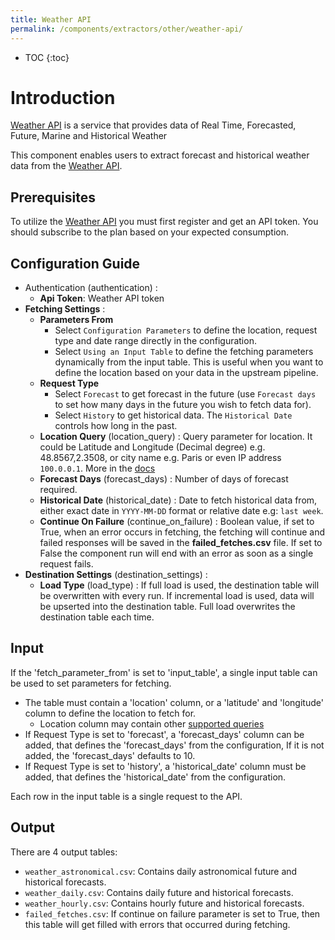 ```yaml
---
title: Weather API
permalink: /components/extractors/other/weather-api/
---
```


* TOC
{:toc}

# Introduction

[Weather API](https://weatherapi.com) is a service that provides data of Real Time, Forecasted, Future, Marine and Historical Weather

This component enables users to extract forecast and historical weather data from the [Weather API](https://weatherapi.com).

## Prerequisites

To utilize the [Weather API](https://weatherapi.com) you must first register and get an API token.
You should subscribe to the plan based on your expected consumption.

## Configuration Guide

* Authentication (authentication) :
    * **Api Token**: Weather API token
* **Fetching Settings** :
    * **Parameters From** 
      - Select `Configuration Parameters` to define the location, request type and date range directly in the configuration.
      - Select `Using an Input Table` to define the fetching parameters dynamically from the input table. This is useful when you want to define the location based on your data in the upstream pipeline. 
    * **Request Type**  
      * Select `Forecast` to get forecast in the future (use `Forecast days` to set how many days in the future you wish to fetch data for). 
      * Select `History` to get historical data. The `Historical Date` controls how long in the past.
    * **Location Query** (location_query) : Query parameter for location. It could be Latitude and Longitude (Decimal degree) e.g. 48.8567,2.3508, or city name e.g. Paris or even IP address `100.0.0.1`. More in the [docs](https://www.weatherapi.com/docs/)
    * **Forecast Days** (forecast_days) : Number of days of forecast required.
    * **Historical Date** (historical_date) : Date to fetch historical data from, either exact date in `YYYY-MM-DD` format or relative date e.g: `last week`.
    * **Continue On Failure** (continue_on_failure) : Boolean value, if set to True, when an error occurs in fetching, the fetching will continue and failed responses will be saved in the **failed_fetches.csv** file. 
  If set to False the component run will end with an error as soon as a single request fails.
* **Destination Settings** (destination_settings) :
    * **Load Type** (load_type) : If full load is used, the destination table will be overwritten with every run. If incremental load is used, data will be upserted into the destination table. Full load overwrites the destination table each time.


## Input

If the 'fetch_parameter_from' is set to 'input_table', a single input table can be used to set parameters for fetching.

* The table must contain a 'location' column, or a 'latitude' and 'longitude' column to define the location to fetch for.
  * Location column may contain other [supported queries](https://www.weatherapi.com/docs/)
* If Request Type is set to 'forecast', a 'forecast_days' column can be added, that defines the 'forecast_days' from the configuration, If it is not added, the 'forecast_days' defaults to 10.
* If Request Type is set to 'history', a 'historical_date' column must be added, that defines the 'historical_date' from the configuration.

Each row in the input table is a single request to the API.

## Output

There are 4 output tables:

- `weather_astronomical.csv`: Contains daily astronomical future and historical forecasts.
- `weather_daily.csv`: Contains daily future and historical forecasts.
- `weather_hourly.csv`: Contains hourly future and historical forecasts.
- `failed_fetches.csv`: If continue on failure parameter is set to True, then this table will get filled with errors that occurred during fetching.
